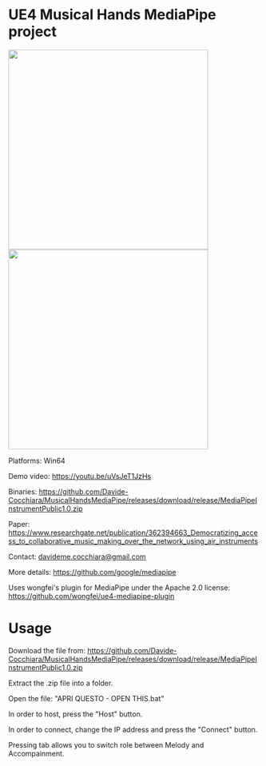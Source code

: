 # UE4 Musical Hands MediaPipe project
<p float="left">
<img src="https://user-images.githubusercontent.com/19667027/166445174-f4e5f08f-b6be-4d69-8d80-fa5e35bcf3e7.png"  width="400">
<img src="https://user-images.githubusercontent.com/19667027/166445171-8a09f091-6166-4668-9eaa-af12086e82d2.png" width="400">
</p>
Platforms: Win64

Demo video: https://youtu.be/uVsJeT1JzHs

Binaries: https://github.com/Davide-Cocchiara/MusicalHandsMediaPipe/releases/download/release/MediaPipeInstrumentPublic1.0.zip

Paper: https://www.researchgate.net/publication/362394663_Democratizing_access_to_collaborative_music_making_over_the_network_using_air_instruments

Contact: davideme.cocchiara@gmail.com

More details: https://github.com/google/mediapipe

Uses wongfei's plugin for MediaPipe under the Apache 2.0 license: https://github.com/wongfei/ue4-mediapipe-plugin

# Usage

Download the file from:
https://github.com/Davide-Cocchiara/MusicalHandsMediaPipe/releases/download/release/MediaPipeInstrumentPublic1.0.zip

Extract the .zip file into a folder.

Open the file: "APRI QUESTO - OPEN THIS.bat"

In order to host, press the "Host" button.

In order to connect, change the IP address and press the "Connect" button.

Pressing tab allows you to switch role between Melody and Accompainment.
